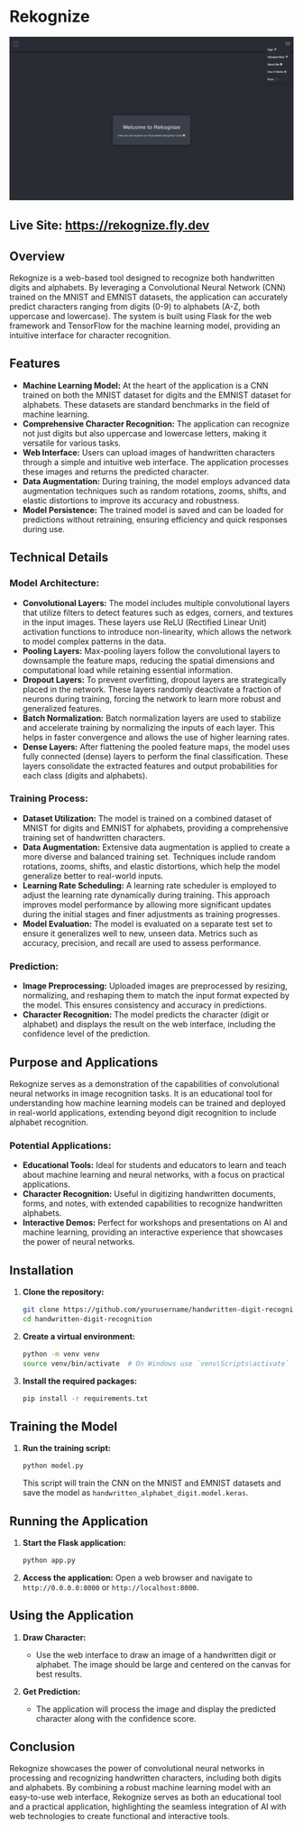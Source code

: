 # Rekognize
![Handwritten Digit and Alphabet Recognition App Homepage](Demo/demo1.png)

## Live Site: https://rekognize.fly.dev

## Overview

Rekognize is a web-based tool designed to recognize both handwritten digits and alphabets. By leveraging a Convolutional Neural Network (CNN) trained on the MNIST and EMNIST datasets, the application can accurately predict characters ranging from digits (0-9) to alphabets (A-Z, both uppercase and lowercase). The system is built using Flask for the web framework and TensorFlow for the machine learning model, providing an intuitive interface for character recognition.

## Features

- **Machine Learning Model:** At the heart of the application is a CNN trained on both the MNIST dataset for digits and the EMNIST dataset for alphabets. These datasets are standard benchmarks in the field of machine learning.
- **Comprehensive Character Recognition:** The application can recognize not just digits but also uppercase and lowercase letters, making it versatile for various tasks.
- **Web Interface:** Users can upload images of handwritten characters through a simple and intuitive web interface. The application processes these images and returns the predicted character.
- **Data Augmentation:** During training, the model employs advanced data augmentation techniques such as random rotations, zooms, shifts, and elastic distortions to improve its accuracy and robustness.
- **Model Persistence:** The trained model is saved and can be loaded for predictions without retraining, ensuring efficiency and quick responses during use.

## Technical Details

### Model Architecture:
- **Convolutional Layers:** The model includes multiple convolutional layers that utilize filters to detect features such as edges, corners, and textures in the input images. These layers use ReLU (Rectified Linear Unit) activation functions to introduce non-linearity, which allows the network to model complex patterns in the data.
- **Pooling Layers:** Max-pooling layers follow the convolutional layers to downsample the feature maps, reducing the spatial dimensions and computational load while retaining essential information.
- **Dropout Layers:** To prevent overfitting, dropout layers are strategically placed in the network. These layers randomly deactivate a fraction of neurons during training, forcing the network to learn more robust and generalized features.
- **Batch Normalization:** Batch normalization layers are used to stabilize and accelerate training by normalizing the inputs of each layer. This helps in faster convergence and allows the use of higher learning rates.
- **Dense Layers:** After flattening the pooled feature maps, the model uses fully connected (dense) layers to perform the final classification. These layers consolidate the extracted features and output probabilities for each class (digits and alphabets).

### Training Process:
- **Dataset Utilization:** The model is trained on a combined dataset of MNIST for digits and EMNIST for alphabets, providing a comprehensive training set of handwritten characters.
- **Data Augmentation:** Extensive data augmentation is applied to create a more diverse and balanced training set. Techniques include random rotations, zooms, shifts, and elastic distortions, which help the model generalize better to real-world inputs.
- **Learning Rate Scheduling:** A learning rate scheduler is employed to adjust the learning rate dynamically during training. This approach improves model performance by allowing more significant updates during the initial stages and finer adjustments as training progresses.
- **Model Evaluation:** The model is evaluated on a separate test set to ensure it generalizes well to new, unseen data. Metrics such as accuracy, precision, and recall are used to assess performance.
  
### Prediction:
- **Image Preprocessing:** Uploaded images are preprocessed by resizing, normalizing, and reshaping them to match the input format expected by the model. This ensures consistency and accuracy in predictions.
- **Character Recognition:** The model predicts the character (digit or alphabet) and displays the result on the web interface, including the confidence level of the prediction.

## Purpose and Applications

Rekognize serves as a demonstration of the capabilities of convolutional neural networks in image recognition tasks. It is an educational tool for understanding how machine learning models can be trained and deployed in real-world applications, extending beyond digit recognition to include alphabet recognition.

### Potential Applications:
- **Educational Tools:** Ideal for students and educators to learn and teach about machine learning and neural networks, with a focus on practical applications.
- **Character Recognition:** Useful in digitizing handwritten documents, forms, and notes, with extended capabilities to recognize handwritten alphabets.
- **Interactive Demos:** Perfect for workshops and presentations on AI and machine learning, providing an interactive experience that showcases the power of neural networks.

## Installation

1. **Clone the repository:**
    ```sh
    git clone https://github.com/yourusername/handwritten-digit-recognition.git
    cd handwritten-digit-recognition
    ```

2. **Create a virtual environment:**
    ```sh
    python -m venv venv
    source venv/bin/activate  # On Windows use `venv\Scripts\activate`
    ```

3. **Install the required packages:**
    ```sh
    pip install -r requirements.txt
    ```

## Training the Model

1. **Run the training script:**
    ```sh
    python model.py
    ```
   This script will train the CNN on the MNIST and EMNIST datasets and save the model as `handwritten_alphabet_digit.model.keras`.

## Running the Application

1. **Start the Flask application:**
    ```sh
    python app.py
    ```

2. **Access the application:**
   Open a web browser and navigate to `http://0.0.0.0:8000` or `http://localhost:8000`.

## Using the Application

1. **Draw Character:**
   - Use the web interface to draw an image of a handwritten digit or alphabet. The image should be large and centered on the canvas for best results.

2. **Get Prediction:**
   - The application will process the image and display the predicted character along with the confidence score.

## Conclusion

Rekognize showcases the power of convolutional neural networks in processing and recognizing handwritten characters, including both digits and alphabets. By combining a robust machine learning model with an easy-to-use web interface, Rekognize serves as both an educational tool and a practical application, highlighting the seamless integration of AI with web technologies to create functional and interactive tools.

